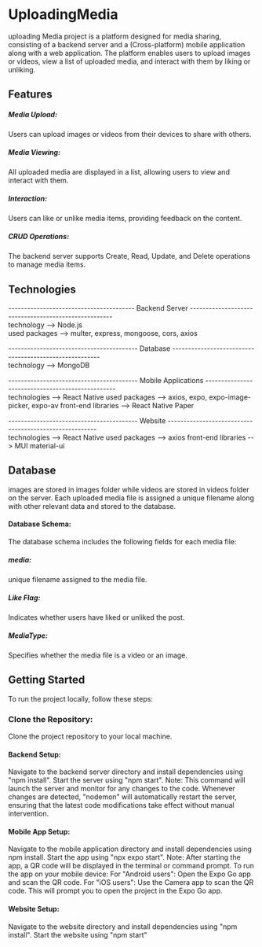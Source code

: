 # UploadingMedia
uploading Media project is a platform designed for media sharing, consisting of a backend
server and a (Cross-platform) mobile application along with a
web application. The platform enables users to upload images or videos, view a list of
uploaded media, and interact with them by liking or unliking.


## Features
##### Media Upload: 
  Users can upload images or videos from their devices to share with others.
##### Media Viewing:
  All uploaded media are displayed in a list, allowing users to view and interact with them.
##### Interaction:
  Users can like or unlike media items, providing feedback on the content.
##### CRUD Operations:
  The backend server supports Create, Read, Update, and Delete operations to manage media items.


## Technologies
----------------------------------------     Backend Server   -----------------------------------------------------  
technology -->  Node.js  
used packages -->  multer, express, mongoose, cors, axios

-----------------------------------------     Database    -------------------------------------------------------  
technology -->  MongoDB  

-----------------------------------------   Mobile Applications   -------------------------------------------------  
technologies -->  React Native 
used packages --> axios, expo, expo-image-picker, expo-av
front-end libraries --> React Native Paper

-----------------------------------------    Website   -------------------------------------------------------  
technologies -->  React Native 
used packages --> axios 
front-end libraries --> MUI material-ui

## Database 
images are stored in images folder while videos are stored in videos folder on the server.
Each uploaded media file  is assigned a unique filename along with other relevant data and stored to the database.

#### Database Schema:
The database schema includes the following fields for each media file:

##### media:
 unique filename assigned to the media file.
##### Like Flag:
 Indicates whether users have liked or unliked the post.
##### MediaType:
 Specifies whether the media file is a video or an image.

## Getting Started
To run the project locally, follow these steps:

### Clone the Repository:
Clone the project repository to your local machine.
#### Backend Setup:
Navigate to the backend server directory and install dependencies using "npm install". Start the server using "npm start".
Note: This command will launch the server and monitor for any changes to the code.
Whenever changes are detected, "nodemon" will automatically restart the server, ensuring that the latest code modifications
take effect without manual intervention.
#### Mobile App Setup:
Navigate to the mobile application directory and install dependencies using npm install. Start the app using "npx expo start".
Note: After starting the app, a QR code will be displayed in the terminal or command prompt.
To run the app on your mobile device:
For "Android users": Open the Expo Go app and scan the QR code.
For "iOS users": Use the Camera app to scan the QR code. This will prompt you to open the project in the Expo Go app.
#### Website Setup:
Navigate to the website directory and install dependencies using "npm install". Start the website using "npm start"
